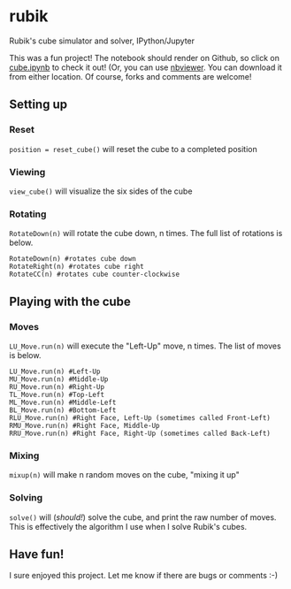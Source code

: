 # rubik
Rubik's cube simulator and solver, IPython/Jupyter

This was a fun project! The notebook should render on Github, so click on [cube.ipynb](https://github.com/marwahaha/rubik/blob/master/cube.ipynb) to check it out! (Or, you can use [nbviewer](http://nbviewer.ipython.org/github/marwahaha/rubik/blob/master/cube.ipynb). You can download it from either location. Of course, forks and comments are welcome!

## Setting up
### Reset
```position = reset_cube()``` will reset the cube to a completed position
### Viewing
```view_cube()``` will visualize the six sides of the cube
### Rotating
```RotateDown(n)``` will rotate the cube down, n times. The full list of rotations is below.
```
RotateDown(n) #rotates cube down
RotateRight(n) #rotates cube right
RotateCC(n) #rotates cube counter-clockwise
```
## Playing with the cube
### Moves
```LU_Move.run(n)``` will execute the "Left-Up" move, n times. The list of moves is below.
```
LU_Move.run(n) #Left-Up
MU_Move.run(n) #Middle-Up
RU_Move.run(n) #Right-Up
TL_Move.run(n) #Top-Left
ML_Move.run(n) #Middle-Left
BL_Move.run(n) #Bottom-Left
RLU_Move.run(n) #Right Face, Left-Up (sometimes called Front-Left)
RMU_Move.run(n) #Right Face, Middle-Up 
RRU_Move.run(n) #Right Face, Right-Up (sometimes called Back-Left)
```
### Mixing
```mixup(n)``` will make n random moves on the cube, "mixing it up"
### Solving
```solve()``` will (_should!_) solve the cube, and print the raw number of moves. This is effectively the algorithm I use when I solve Rubik's cubes.

## Have fun!
I sure enjoyed this project. Let me know if there are bugs or comments :-)

